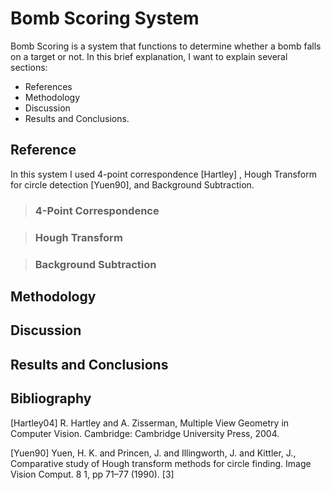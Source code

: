 # Bomb Scoring System
Bomb Scoring is a system that functions to determine whether a bomb falls on a target or not. In this brief explanation, I want to explain several sections:

- References
- Methodology
- Discussion
- Results and Conclusions.

<h2>Reference</h2>
In this system I used 4-point correspondence [Hartley] , Hough Transform for circle detection [Yuen90], and Background Subtraction.

><h3>4-Point Correspondence</h3>

><h3>Hough Transform</h3>

><h3>Background Subtraction</h3>

<h2>Methodology</h2>

<h2>Discussion</h2>

<h2>Results and Conclusions</h2>

<h2>Bibliography</h2>
[Hartley04] R. Hartley and A. Zisserman, Multiple View Geometry in Computer Vision. Cambridge: Cambridge University Press, 2004.

[Yuen90] Yuen, H. K. and Princen, J. and Illingworth, J. and Kittler, J., Comparative study of Hough transform methods for circle finding. Image Vision Comput. 8 1, pp 71–77 (1990).
[3]

